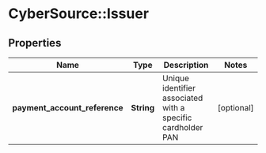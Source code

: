 # CyberSource::Issuer

## Properties
Name | Type | Description | Notes
------------ | ------------- | ------------- | -------------
**payment_account_reference** | **String** | Unique identifier associated with a specific cardholder PAN | [optional] 


